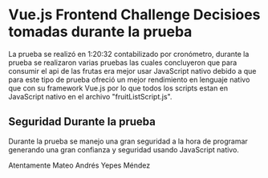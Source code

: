 # Vue.js Frontend Challenge Decisioes tomadas durante la prueba

La prueba se realizó en 1:20:32 contabilizado por cronómetro, durante la prueba se realizaron varias pruebas las cuales concluyeron que para consumir el api de las frutas era mejor usar JavaScript nativo debido a que para este tipo de prueba ofreció un mejor rendimiento en lenguaje nativo que con su framework Vue.js por lo que todos los scripts estan en JavaScript nativo en el archivo "fruitListScript.js". 

## Seguridad Durante la prueba

Durante la prueba se manejo una gran seguridad a la hora de programar generando una gran confianza y seguridad usando JavaScript nativo.

Atentamente Mateo Andrés Yepes Méndez
